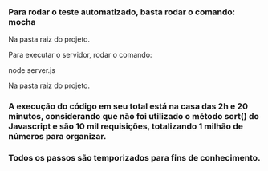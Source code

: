 ### Para rodar o teste automatizado, basta rodar o comando: mocha

Na pasta raiz do projeto.

Para executar o servidor, rodar o comando:

node server.js

Na pasta raiz do projeto.

### A execução do código em seu total está na casa das 2h e 20 minutos, considerando que não foi utilizado o método sort() do Javascript e são 10 mil requisições, totalizando 1 milhão de números para organizar.

### Todos os passos são temporizados para fins de conhecimento.
